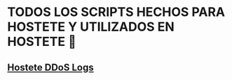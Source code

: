 # TODOS LOS SCRIPTS HECHOS PARA HOSTETE Y UTILIZADOS EN HOSTETE 🥵

## <a href="https://github.com/DanielDolzDev/HosteteScripts/tree/main/Discord-DDoS-Logs">Hostete DDoS Logs</a>
